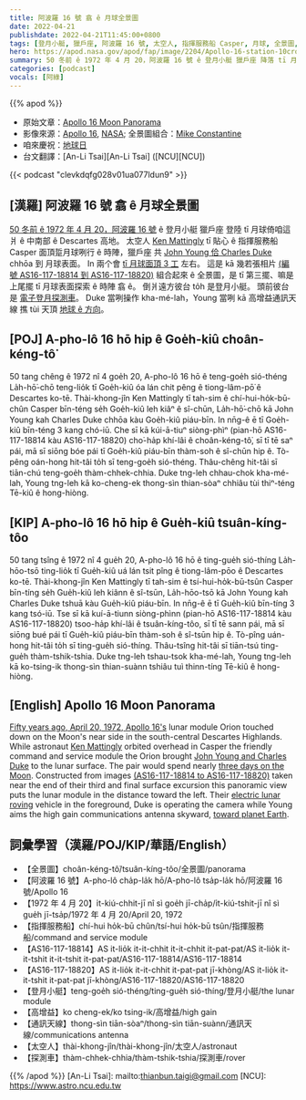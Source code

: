 ```yaml
---
title: 阿波羅 16 號 翕 ê 月球全景圖
date: 2022-04-21
publishdate: 2022-04-21T11:45:00+0800
tags: [登月小艇, 獵戶座, 阿波羅 16 號, 太空人, 指揮服務船 Casper, 月球, 全景圖, 探測車]
hero: https://apod.nasa.gov/apod/fap/image/2204/Apollo-16-station-10crop1110.jpg
summary: 50 冬前 ê 1972 年 4 月 20，阿波羅 16 號 ê 登月小艇 獵戶座 降落 tī 月球倚咱這爿 ê 中南部 ê Descartes 高地。
categories: [podcast]
vocals: [阿綠]
---
```


{{% apod %}}

- 原始文章：[Apollo 16 Moon Panorama](https://apod.nasa.gov/apod/ap220421.html)
- 影像來源：[Apollo 16](http://science.ksc.nasa.gov/history/apollo/apollo-16/apollo-16.html), [NASA](http://www.nasa.gov/); 全景圖組合：[Mike Constantine](http://moonpans.com/)
- 咱來慶祝：[地球日](https://nasa.6connex.com/event/NASAScience/NASA-at-Earth-Day/login)
- 台文翻譯：[An-Li Tsai][An-Li Tsai] ([NCU][NCU])

{{< podcast "clevkdqfg028v01ua077ldun9" >}}

## [漢羅] 阿波羅 16 號 翕 ê 月球全景圖
[50 冬前 ê 1972 年 4 月 20，阿波羅 16 號][Fifty years ago, April 20, 1972, Apollo 16's] ê 登月小艇 獵戶座 登陸 tī 月球倚咱這爿 ê 中南部 ê Descartes 高地。
太空人 [Ken Mattingly][Ken Mattingly] tī 貼心 ê 指揮服務船 Casper 面頂踅月球咧行 ê 時陣，獵戶座 共 [John Young 佮 Charles Duke][John Young and Charles Duke] chhōa 到 月球表面。
In 兩个會 [tī 月球面頂 3 工][three days on the Moon] 左右。
這是 kā 幾若張相片 [(編號 AS16-117-18814 到 AS16-117-18820)][(AS16-117-18814 to AS16-117-18820)] 組合起來 ê 全景圖，是 tī 第三擺、嘛是上尾擺 tī 月球表面探索 ê 時陣 翕 ê。
倒爿遠方彼台 to̍h 是登月小艇。
頭前彼台是 [電子登月探測車][electric lunar roving]。
Duke 當咧操作 kha-mé-lah，Young 當咧 kā 高增益通訊天線 撨 tùi 天頂 [地球 ê 方向][toward planet Earth t]。


## [POJ] A-pho-lô 16 hō hip ê Goe̍h-kiû choân-kéng-tô͘
50 tang chêng ê 1972 nî 4 goe̍h 20, A-pho-lô 16 hō ê teng-goe̍h sió-théng La̍h-hō͘-chō teng-lio̍k tī Goe̍h-kiû óa lán chit pêng ê tiong-lâm-pō͘ ê Descartes ko-tē.
Thài-khong-jîn Ken Mattingly tī tah-sim ê chí-hui-ho̍k-bū-chûn Casper bīn-téng se̍h Goe̍h-kiû leh kiâⁿ ê sî-chūn, La̍h-hō͘-chō kā John Young kah Charles Duke chhōa kàu Goe̍h-kiû piáu-bīn.
In nn̄g-ê ē tī Goe̍h-kiû bīn-téng 3 kang chó-iū.
Che sī kā kúi-ā-tiuⁿ siòng-phìⁿ (pian-hō AS16-117-18814 kàu AS16-117-18820) cho͘-ha̍p khí-lâi ê choân-kéng-tô͘, sī tī tē saⁿ pái, mā sī siōng bóe pái tī Goe̍h-kiû piáu-bīn thàm-soh ê sî-chūn hip ê.
Tò-pêng oán-hong hit-tâi to̍h sī teng-goe̍h sió-théng.
Thâu-chêng hit-tâi sī tiān-chú teng-goe̍h thàm-chhek-chhia.
Duke tng-leh chhau-chok kha-mé-lah, Young tng-leh kā ko-cheng-ek thong-sìn thian-sòaⁿ chhiâu tùi thiⁿ-téng Tē-kiû ê hong-hiòng.

## [KIP] A-pho-lô 16 hō hip ê Gue̍h-kiû tsuân-kíng-tôo
50 tang tsîng ê 1972 nî 4 gue̍h 20, A-pho-lô 16 hō ê ting-gue̍h sió-thíng La̍h-hōo-tsō ting-lio̍k tī Gue̍h-kiû uá lán tsit pîng ê tiong-lâm-pōo ê Descartes ko-tē.
Thài-khong-jîn Ken Mattingly tī tah-sim ê tsí-hui-ho̍k-bū-tsûn Casper bīn-tíng se̍h Gue̍h-kiû leh kiânn ê sî-tsūn, La̍h-hōo-tsō kā John Young kah Charles Duke tshuā kàu Gue̍h-kiû piáu-bīn.
In nn̄g-ê ē tī Gue̍h-kiû bīn-tíng 3 kang tsó-iū.
Tse sī kā kuí-ā-tiunn siòng-phìnn (pian-hō AS16-117-18814 kàu AS16-117-18820) tsoo-ha̍p khí-lâi ê tsuân-kíng-tôo, sī tī tē sann pái, mā sī siōng bué pái tī Gue̍h-kiû piáu-bīn thàm-soh ê sî-tsūn hip ê.
Tò-pîng uán-hong hit-tâi to̍h sī ting-gue̍h sió-thíng.
Thâu-tsîng hit-tâi sī tiān-tsú ting-gue̍h thàm-tshik-tshia.
Duke tng-leh tshau-tsok kha-mé-lah, Young tng-leh kā ko-tsing-ik thong-sìn thian-suànn tshiâu tuì thinn-tíng Tē-kiû ê hong-hiòng.

## [English] Apollo 16 Moon Panorama

[Fifty years ago, April 20, 1972, Apollo 16's][Fifty years ago, April 20, 1972, Apollo 16's] lunar module Orion touched down on the Moon's near side in the south-central Descartes Highlands.
While astronaut [Ken Mattingly][Ken Mattingly] orbited overhead in Casper the friendly command and service module the Orion brought [John Young and Charles Duke][John Young and Charles Duke] to the lunar surface.
The pair would spend nearly [three days on the Moon][three days on the Moon].
Constructed from images [(AS16-117-18814 to AS16-117-18820)][(AS16-117-18814 to AS16-117-18820)] taken near the end of their third and final surface excursion this panoramic view puts the lunar module in the distance toward the left.
Their [electric lunar roving][electric lunar roving] vehicle in the foreground, Duke is operating the camera while Young aims the high gain communications antenna skyward, [toward planet Earth][toward planet Earth e].

## 詞彙學習（漢羅/POJ/KIP/華語/English）
- 【全景圖】choân-kéng-tô͘/tsuân-kíng-tôo/全景圖/panorama
- 【阿波羅 16 號】A-pho-lô cha̍p-la̍k hō/A-pho-lô tsa̍p-la̍k hō/阿波羅 16 號/Apollo 16
- 【1972 年 4 月 20】i̍t-kiú-chhit-jī nî sì goe̍h jī-cha̍p/i̍t-kiú-tshit-jī nî sì gue̍h jī-tsa̍p/1972 年 4 月 20/April 20, 1972
- 【指揮服務船】chí-hui ho̍k-bū chûn/tsí-hui ho̍k-bū tsûn/指揮服務船/command and service module
- 【AS16-117-18814】AS it-lio̍k it-it-chhit it-it-chhit it-pat-pat/AS it-lio̍k it-it-tshit it-it-tshit it-pat-pat/AS16-117-18814/AS16-117-18814
- 【AS16-117-18820】AS it-lio̍k it-it-chhit it-pat-pat jī-khòng/AS it-lio̍k it-it-tshit it-pat-pat jī-khòng/AS16-117-18820/AS16-117-18820
- 【登月小艇】teng-goe̍h sió-théng/ting-gue̍h sió-thíng/登月小艇/the lunar module
- 【高增益】ko cheng-ek/ko tsing-ik/高增益/high gain
- 【通訊天線】thong-sìn tiān-sòaⁿ/thong-sìn tiān-suànn/通訊天線/communications antenna
- 【太空人】thài-khong-jîn/thài-khong-jîn/太空人/astronaut
- 【探測車】thàm-chhek-chhia/thàm-tshik-tshia/探測車/rover


{{% /apod %}}
[An-Li Tsai]: mailto:thianbun.taigi@gmail.com
[NCU]: https://www.astro.ncu.edu.tw

[copyright]: https://apod.nasa.gov/apod/fap/lib/about_apod.html#srapply

[Fifty years ago, April 20, 1972, Apollo 16's]:https://en.wikipedia.org/wiki/Apollo_16
[Ken Mattingly]:https://en.wikipedia.org/wiki/Apollo_16#/media/File:Apollo_16_crew.jpg
[John Young and Charles Duke]:https://en.wikipedia.org/wiki/Apollo_16#/media/File:Apollo_16_crew.jpg
[three days on the Moon]:https://www.hq.nasa.gov/alsj/a16/a16.html
[(AS16-117-18814 to AS16-117-18820)]:https://www.hq.nasa.gov/alsj/a16/images16.html#M117
[electric lunar roving]:https://apod.nasa.gov/apod/ap130129.html
[toward planet Earth e]:https://apod.nasa.gov/apod/ap210429.html
[toward planet Earth t]:https://apod.tw/daily/20210429/
